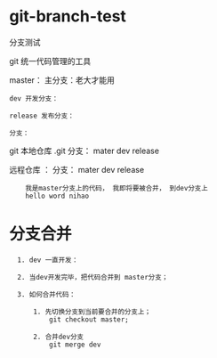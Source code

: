 # git-branch-test
分支测试


git 统一代码管理的工具

  master： 主分支：老大才能用

    dev 开发分支：

    release 发布分支：

    分支：


git 本地仓库 .git
  分支： mater
        dev
        release

远程仓库 ： 
  分支： mater
        dev
        release



        我是master分支上的代码， 我即将要被合并， 到dev分支上
        hello word nihao



  #      分支合并

      1. dev 一直开发：
      
      2. 当dev开发完毕，把代码合并到 master分支；

      3. 如何合并代码：

          1. 先切换分支到当前要合并的分支上；
              git checkout master;   
          
          2. 合并dev分支
              git merge dev



